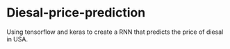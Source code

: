 # Diesal-price-prediction
Using tensorflow and keras to create a RNN that predicts the price of diesal in USA. 
